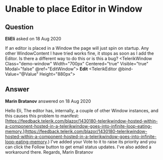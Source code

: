 # Unable to place Editor in Window

## Question

**EliEli** asked on 18 Aug 2020

If an editor is placed in a Window the page will just spin on startup. Any other WindowContent I have tried works fine, it stops as soon as I add the Editor. Is there a different way to do this or is this a bug? <TelerikWindow Class="demo-window" Width="700px" Centered="true" Visible="true" Modal="false" @ref="EditWindow"> <WindowTitle> <strong>Edit</strong> </WindowTitle> <WindowActions> <WindowAction Name="Close" /> </WindowActions> <WindowContent> <TelerikEditor @bind-Value="@Value" Height="880px"> </TelerikEditor> </WindowContent> </TelerikWindow>

## Answer

**Marin Bratanov** answered on 18 Aug 2020

Hello Eli, The editor has, internally, a couple of other Window instances, and this causes this problem to manifest: [https://feedback.telerik.com/blazor/1430180-telerikwindow-hosted-within-a-component-hosted-in-a-telerikwindow-goes-into-infinite-loop-eating-memory.](https://feedback.telerik.com/blazor/1430180-telerikwindow-hosted-within-a-component-hosted-in-a-telerikwindow-goes-into-infinite-loop-eating-memory.) I've added your Vote to it to raise its priority and you can click the Follow button to get email status updates. I've also added a workaround there. Regards, Marin Bratanov

